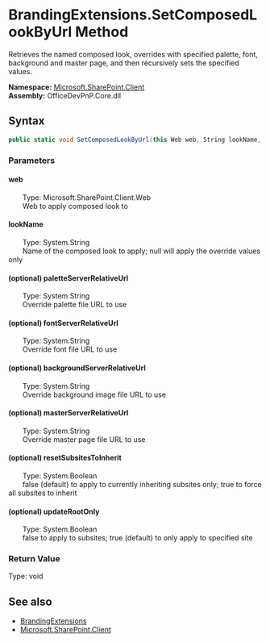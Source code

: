 # BrandingExtensions.SetComposedLookByUrl Method  
 Retrieves the named composed look, overrides with specified palette, font, background and master page, and then recursively sets the specified values.   

**Namespace:** [Microsoft.SharePoint.Client](Microsoft.SharePoint.Client.md)  
**Assembly:** OfficeDevPnP.Core.dll  
## Syntax
```C#
public static void SetComposedLookByUrl(this Web web, String lookName, String paletteServerRelativeUrl, String fontServerRelativeUrl, String backgroundServerRelativeUrl, String masterServerRelativeUrl, Boolean resetSubsitesToInherit = False, Boolean updateRootOnly = True)
```
### Parameters
#### web  
&emsp;&emsp;Type: Microsoft.SharePoint.Client.Web  
&emsp;&emsp;Web to apply composed look to  

  

#### lookName  
&emsp;&emsp;Type: System.String  
&emsp;&emsp;Name of the composed look to apply; null will apply the override values only  

  

#### (optional) paletteServerRelativeUrl  
&emsp;&emsp;Type: System.String  
&emsp;&emsp;Override palette file URL to use  

  

#### (optional) fontServerRelativeUrl  
&emsp;&emsp;Type: System.String  
&emsp;&emsp;Override font file URL to use  

  

#### (optional) backgroundServerRelativeUrl  
&emsp;&emsp;Type: System.String  
&emsp;&emsp;Override background image file URL to use  

  

#### (optional) masterServerRelativeUrl  
&emsp;&emsp;Type: System.String  
&emsp;&emsp;Override master page file URL to use  

  

#### (optional) resetSubsitesToInherit  
&emsp;&emsp;Type: System.Boolean  
&emsp;&emsp;false (default) to apply to currently inheriting subsites only; true to force all subsites to inherit  

  

#### (optional) updateRootOnly  
&emsp;&emsp;Type: System.Boolean  
&emsp;&emsp;false to apply to subsites; true (default) to only apply to specified site  

  

### Return Value
Type: void  

## See also
- [BrandingExtensions](Microsoft.SharePoint.Client.BrandingExtensions.md) 
- [Microsoft.SharePoint.Client](Microsoft.SharePoint.Client.md) 
